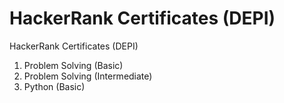 # HackerRank Certificates (DEPI)
 HackerRank Certificates (DEPI)

1. Problem Solving (Basic)
2. Problem Solving (Intermediate)
3. Python (Basic)
